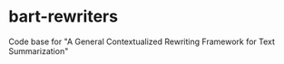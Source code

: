 # bart-rewriters
Code base for "A General Contextualized Rewriting Framework for Text Summarization"
